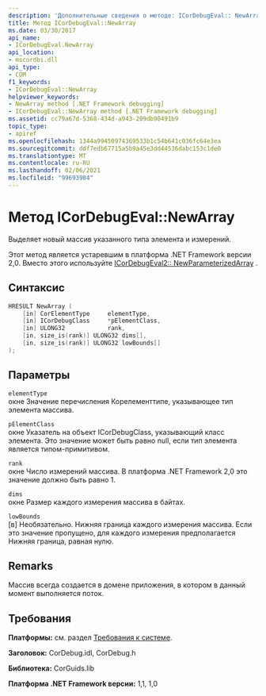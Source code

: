 ```yaml
---
description: 'Дополнительные сведения о методе: ICorDebugEval:: NewArray'
title: Метод ICorDebugEval::NewArray
ms.date: 03/30/2017
api_name:
- ICorDebugEval.NewArray
api_location:
- mscordbi.dll
api_type:
- COM
f1_keywords:
- ICorDebugEval::NewArray
helpviewer_keywords:
- NewArray method [.NET Framework debugging]
- ICorDebugEval::NewArray method [.NET Framework debugging]
ms.assetid: cc79a67d-5368-434d-a943-209db90491b9
topic_type:
- apiref
ms.openlocfilehash: 1344a99450974369533b1c54b641c036fc64e3ea
ms.sourcegitcommit: ddf7edb67715a5b9a45e3dd44536dabc153c1de0
ms.translationtype: MT
ms.contentlocale: ru-RU
ms.lasthandoff: 02/06/2021
ms.locfileid: "99693984"
---
```

# <a name="icordebugevalnewarray-method"></a>Метод ICorDebugEval::NewArray

Выделяет новый массив указанного типа элемента и измерений.  
  
 Этот метод является устаревшим в платформа .NET Framework версии 2,0. Вместо этого используйте [ICorDebugEval2:: NewParameterizedArray](icordebugeval2-newparameterizedarray-method.md) .  
  
## <a name="syntax"></a>Синтаксис  
  
```cpp  
HRESULT NewArray (  
    [in] CorElementType     elementType,  
    [in] ICorDebugClass     *pElementClass,  
    [in] ULONG32            rank,  
    [in, size_is(rank)] ULONG32 dims[],  
    [in, size_is(rank)] ULONG32 lowBounds[]  
);  
```  
  
## <a name="parameters"></a>Параметры  

 `elementType`  
 окне Значение перечисления Корелементтипе, указывающее тип элемента массива.  
  
 `pElementClass`  
 окне Указатель на объект ICorDebugClass, указывающий класс элемента. Это значение может быть равно null, если тип элемента является типом-примитивом.  
  
 `rank`  
 окне Число измерений массива. В платформа .NET Framework 2,0 это значение должно быть равно 1.  
  
 `dims`  
 окне Размер каждого измерения массива в байтах.  
  
 `lowBounds`  
 [в] Необязательно. Нижняя граница каждого измерения массива. Если это значение пропущено, для каждого измерения предполагается Нижняя граница, равная нулю.  
  
## <a name="remarks"></a>Remarks  

 Массив всегда создается в домене приложения, в котором в данный момент выполняется поток.  
  
## <a name="requirements"></a>Требования  

 **Платформы:** см. раздел [Требования к системе](../../get-started/system-requirements.md).  
  
 **Заголовок:** CorDebug.idl, CorDebug.h  
  
 **Библиотека:** CorGuids.lib  
  
 **Платформа .NET Framework версии:** 1,1, 1,0
